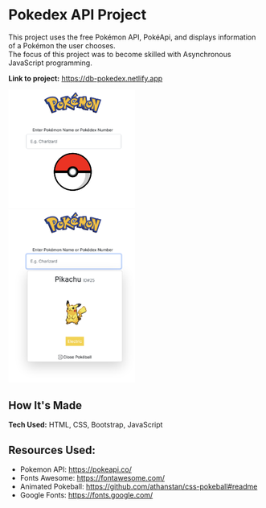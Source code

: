 # Pokedex API Project
This project uses the free Pokémon API, PokéApi, and displays information of a Pokémon the user chooses.  
The focus of this project was to become skilled with Asynchronous JavaScript programming.

**Link to project:** https://db-pokedex.netlify.app

<img src="/preview1.png" alt="Preview 1" width=50% />
<img src="/preview2.png" alt="Preview 2" width=50% />

## How It's Made
**Tech Used:** HTML, CSS, Bootstrap, JavaScript

## Resources Used:  
* Pokemon API: https://pokeapi.co/  
* Fonts Awesome: https://fontawesome.com/  
* Animated Pokeball: https://github.com/athanstan/css-pokeball#readme  
* Google Fonts: https://fonts.google.com/
